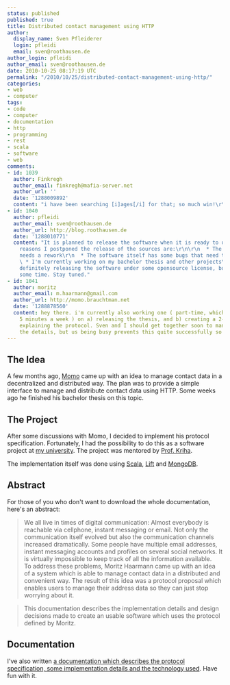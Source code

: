 ```yaml
---
status: published
published: true
title: Distributed contact management using HTTP
author:
  display_name: Sven Pfleiderer
  login: pfleidi
  email: sven@roothausen.de
author_login: pfleidi
author_email: sven@roothausen.de
date: 2010-10-25 08:17:19 UTC
permalink: "/2010/10/25/distributed-contact-management-using-http/"
categories:
- web
- computer
tags:
- code
- computer
- documentation
- http
- programming
- rest
- scala
- software
- web
comments:
- id: 1039
  author: Finkregh
  author_email: finkregh@mafia-server.net
  author_url: ''
  date: '1288009892'
  content: "i have been searching [i]ages[/i] for that; so much win!\r\n\r\nany plans on releasing your frontend somewhere?"
- id: 1040
  author: pfleidi
  author_email: sven@roothausen.de
  author_url: http://blog.roothausen.de
  date: '1288010771'
  content: "It is planned to release the software when it is ready to use ...\r\n\r\nThe
    reasons I postponed the release of the sources are:\r\n\r\n  * The protocol specification
    needs a rework\r\n  * The software itself has some bugs that need to be fixed\r\n
    \ * I'm currently working on my bachelor thesis and other projects\r\n\r\nI'm
    definitely releasing the software under some opensource license, but it may take
    some time. Stay tuned."
- id: 1041
  author: moritz
  author_email: m.haarmann@gmail.com
  author_url: http://momo.brauchtman.net
  date: '1288878560'
  content: hey there. i'm currently also working one ( part-time, which means like
    5 minutes a week ) on a) releasing the thesis, and b) creating a 2-page document
    explaining the protocol. Sven and I should get together soon to manage some of
    the details, but us being busy prevents this quite successfully so far..
---
```

## The Idea

A few months ago, [Momo](http://momo.brauchtman.net "Momo's blog") came up with an idea to manage contact data in a decentralized and distributed way. The plan was to provide a simple interface to manage and distribute contact data using HTTP. Some weeks ago he finished his bachelor thesis on this topic.

## The Project

After some discussions with Momo, I decided to implement his protocol specification. Fortunately, I had the possibility to do this as a software project at [my university](http://www.hdm-stuttgart.de "HdM Stuttgart"). The project was mentored by [Prof. Kriha](http://www.kriha.org "Kriha.org").

The implementation itself was done using [Scala](http://scala-lang.org "Scala Website"), [Lift](http://liftweb.net "Lift Website") and [MongoDB](http://mongodb.org "MongoDB Website").

## Abstract

For those of you who don't want to download the whole documentation, here's an abstract:

> We all live in times of digital communication: Almost everybody is reachable via cellphone, instant messaging or email. Not only the communication itself evolved but also the communication channels increased dramatically. Some people have multiple email addresses, instant messaging accounts and profiles on several social networks. It is virtually impossible to keep track of all the information available.<br />
 To address these problems, Moritz Haarmann came up with an idea of a system which is able to manage contact data in a distributed and convenient way. The result of this idea was a protocol proposal which enables users to manage their address data so they can just stop worrying about it.

> This documentation describes the implementation details and design decisions made to create an usable software which uses the protocol defined by Moritz.

## Documentation

I've also written [a documentation which describes the protocol specification, some implementation details and the technology used](/uploads/documents/documentation-rddrssr.pdf "documentation-rddrssr.pdf"). Have fun with it.
